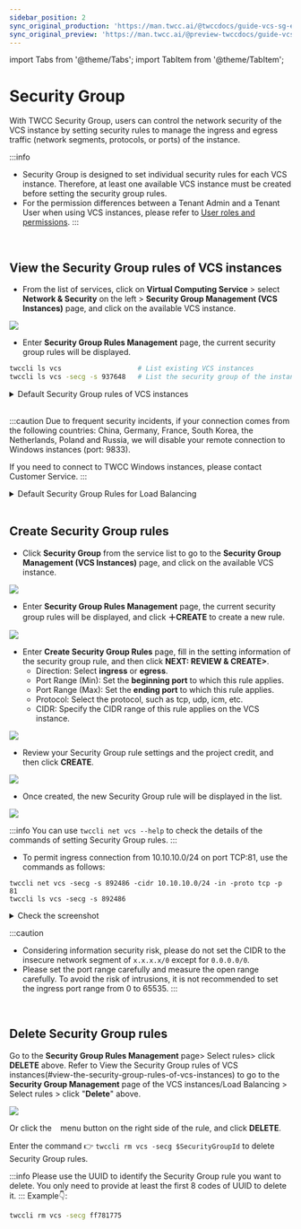 ```yaml
---
sidebar_position: 2
sync_original_production: 'https://man.twcc.ai/@twccdocs/guide-vcs-sg-en'
sync_original_preview: 'https://man.twcc.ai/@preview-twccdocs/guide-vcs-sg-en'
---
```


import Tabs from '@theme/Tabs';
import TabItem from '@theme/TabItem';

# Security Group

With TWCC Security Group, users can control the network security of the VCS instance by setting security rules to manage the ingress and egress traffic (network segments, protocols, or ports) of the instance.


:::info
- Security Group is designed to set individual security rules for each VCS instance. Therefore, at least one available VCS instance must be created before setting the security group rules.
- For the permission differences between a Tenant Admin and a Tenant User when using VCS instances, please refer to [<ins>User roles and permissions</ins>](https://man.twcc.ai/@twccdocs/role-main-en/https%3A%2F%2Fman.twcc.ai%2F%40twccdocs%2Frole-netndsec-en#%E5%AE%89%E5%85%A8%E6%80%A7%E7%BE%A4%E7%B5%84).
:::


<br/>


## View the Security Group rules of VCS instances

<Tabs>

<TabItem value="TWCC Portal" label="TWCC Portal">

* From the list of services, click on **Virtual Computing Service** > select **Network & Security** on the left > **Security Group Management (VCS Instances)** page, and click on the available VCS instance.

![](https://cos.twcc.ai/SYS-MANUAL/uploads/upload_1dfbdda8636a9cf517c1ab718d8e3853.png)

* Enter **Security Group Rules Management** page, the current security group rules will be displayed.

</TabItem>

<TabItem value="TWCC CLI" label="TWCC CLI">

```bash
twccli ls vcs                   # List existing VCS instances
twccli ls vcs -secg -s 937648   # List the security group of the instance with ID 937648
```

</TabItem>

</Tabs>


<details>

<summary>Default Security Group rules of VCS instances</summary>


- The default ingress/egress rules of TWCC Linux instances:

| Direction | Internet protocol | Port (minimum) | Port (maximum)| Protocol|CIDR |
| -------- | -------- | -------- |-------- | -------- | -------- |
| ingress     | IPv4     | 443     |443 | tcp|0.0.0.0/0 |
| ingress     | IPv4     | 22     | 22|tcp |0.0.0.0/0 |
| egress     | IPv4     |      | |ANY |0.0.0.0/0 |
| ingress     | IPv4     |      | |icmp | 0.0.0.0/0|
| egress     | IPv6     |      | |ANY |::/0 |

- The default ingress/egress rules of TWCC Windows instances:

| Direction | Internet protocol | Port (minimum) | Port (maximum)| Protocol|CIDR |
| -------- | -------- | -------- |-------- | -------- | -------- |
| ingress     | IPv4     | 9833     |9833 | tcp|0.0.0.0/0 |
| ingress     | IPv4     | 443     |443 | tcp|0.0.0.0/0 |
| ingress     | IPv4     | 22     | 22|tcp |0.0.0.0/0 |
| egress     | IPv4     |      | |ANY |0.0.0.0/0 |
| ingress     | IPv4     |      | |icmp | 0.0.0.0/0|
| egress     | IPv6     |      | |ANY |::/0 |


</details>

<br/>

:::caution
Due to frequent security incidents, if your connection comes from the following countries: China, Germany, France, South Korea, the Netherlands, Poland and Russia, we will disable your remote connection to Windows instances (port: 9833).

If you need to connect to TWCC Windows instances, please contact Customer Service.
:::


<details>

<summary> Default Security Group Rules for Load Balancing</summary>

<i class="fa fa-paperclip fa-20" aria-hidden="true"></i> **Info：**

- TWCC application load balancing (listener protocol is HTTP) preset open input/output rules:

| Direction | Network Type | Port (min) | Port (max)| Protocol|CIDR |
| -------- | -------- | -------- |-------- | -------- | -------- |
| ingress     | IPv4     |   80   | 80 |tcp | 0.0.0.0/0|
| ingress     | IPv4     |   1025   | 1025 |tcp | 0.0.0.0/0|
| ingress     | IPv4     |      | | 51|0.0.0.0/0 |
| ingress     | IPv4     |      | | 112|0.0.0.0/0 |
| egress     | IPv4     |      | |ANY |0.0.0.0/0 |
| egress     | IPv6     |      | |ANY |::/0 |


- TWCC application load balancing (listener protocol is HTTP), Network Load Balancing (listener protocol is TCP) preset open input/output rules:

| Direction | Network Type | Port (min) | Port (max)| Protocol|CIDR |
| -------- | -------- | -------- |-------- | -------- | -------- |
| ingress     | IPv4     |   443   | 443 |tcp | 0.0.0.0/0|
| ingress     | IPv4     |   1025   | 1025 |tcp | 0.0.0.0/0|
| ingress     | IPv4     |      | | 51|0.0.0.0/0 |
| ingress     | IPv4     |      | | 112|0.0.0.0/0 |
| egress     | IPv4     |      | |ANY |0.0.0.0/0 |
| egress     | IPv6     |      | |ANY |::/0 |

</details>


<br/>



## Create Security Group rules

<Tabs>

<TabItem value="TWCC Portal" label="TWCC Portal">

* Click **Security Group** from the service list to go to the **Security Group Management (VCS Instances)** page, and click on the available VCS instance.

![](https://cos.twcc.ai/SYS-MANUAL/uploads/upload_1dfbdda8636a9cf517c1ab718d8e3853.png)
 
* Enter **Security Group Rules Management** page, the current security group rules will be displayed, and click **＋CREATE** to create a new rule.

![](https://cos.twcc.ai/SYS-MANUAL/uploads/upload_4a0ee6ab4878d4179f72b88e286a4e1e.png)

* Enter **Create Security Group Rules** page, fill in the setting information of the security group rule, and then click **NEXT: REVIEW & CREATE>**.
    * Direction: Select **ingress** or **egress**.
    * Port Range (Min): Set the **beginning port** to which this rule applies.
    * Port Range (Max): Set the **ending port** to which this rule applies.
    * Protocol: Select the protocol, such as tcp, udp, icm, etc.
    * CIDR: Specify the CIDR range of this rule applies on the VCS instance.

![](https://cos.twcc.ai/SYS-MANUAL/uploads/upload_7c4886b50ddc06e6e7739580c751f48d.png)

* Review your Security Group rule settings and the project credit, and then click **CREATE**.

![](https://cos.twcc.ai/SYS-MANUAL/uploads/upload_8c6bf81bc1a6cadde4f29b637638a044.png)

* Once created, the new Security Group rule will be displayed in the list.

![](https://cos.twcc.ai/SYS-MANUAL/uploads/upload_c7b9e3833e023f503418413c1484e832.png)

</TabItem>

<TabItem value="TWCC CLI" label="TWCC CLI">

:::info
You can use `twccli net vcs --help` to check the details of the commands of setting Security Group rules.
:::

- To permit ingress connection from 10.10.10.0/24 on port TCP:81, use the commands as follows:

```
twccli net vcs -secg -s 892486 -cidr 10.10.10.0/24 -in -proto tcp -p 81
twccli ls vcs -secg -s 892486
```

<details>

<summary>Check the screenshot</summary>

![](https://cos.twcc.ai/SYS-MANUAL/uploads/upload_c3070ab4f93cd206e3945c68e786abfb.png)

</details>

</TabItem>

</Tabs>


:::caution
- Considering information security risk, please do not set the CIDR to the insecure network segment of `x.x.x.x/0` except for `0.0.0.0/0`.
- Please set the port range carefully and measure the open range carefully. To avoid the risk of intrusions, it is not recommended to set the ingress port range from 0 to 65535.
:::

<br/>



## Delete Security Group rules

<Tabs>

<TabItem value="TWCC Portal" label="TWCC Portal">

Go to the **Security Group Rules Management** page> Select rules> click **DELETE** above.
Refer to View the Security Group rules of VCS instances(#view-the-security-group-rules-of-vcs-instances) to go to the **Security Group Management** page of the VCS instances/Load Balancing > Select rules > click "**Delete**" above.

![](https://cos.twcc.ai/SYS-MANUAL/uploads/upload_b9ae7ca9d9f718eb07b29583dc844cb9.png)

Or click the &nbsp;<i class="fa fa-ellipsis-v fa-20" aria-hidden="true"></i>&nbsp; menu button on the right side of the rule, and click **DELETE**.

</TabItem>

<TabItem value="TWCC CLI" label="TWCC CLI">

Enter the command :point_right: `twccli rm vcs -secg $SecurityGroupId` to delete Security Group rules.

:::info
Please use the UUID to identify the Security Group rule you want to delete.
You only need to provide at least the first 8 codes of UUID to delete it.
:::
Example:point_down::
```bash
twccli rm vcs -secg ff781775
```

</TabItem>

</Tabs>